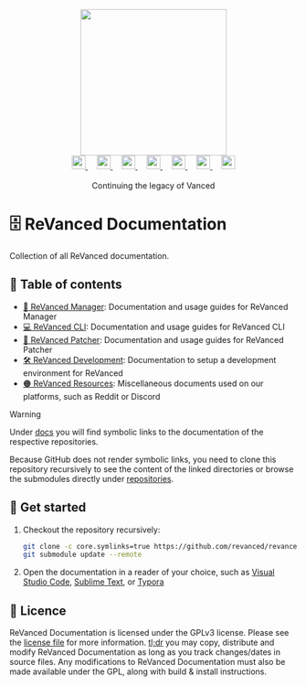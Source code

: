 <p align="center">
  <picture>
    <source
      width="256px"
      media="(prefers-color-scheme: dark)"
      srcset="assets/revanced-headline/revanced-headline-vertical-dark.svg"
    >
    <img 
      width="256px"
      src="assets/revanced-headline/revanced-headline-vertical-light.svg"
    >
  </picture>
  <br>
  <a href="https://revanced.app/">
     <picture>
         <source height="24px" media="(prefers-color-scheme: dark)" srcset="assets/revanced-logo/revanced-logo.svg" />
         <img height="24px" src="assets/revanced-logo/revanced-logo.svg" />
     </picture>
   </a>&nbsp;&nbsp;&nbsp;
   <a href="https://github.com/ReVanced">
       <picture>
           <source height="24px" media="(prefers-color-scheme: dark)" srcset="https://i.ibb.co/dMMmCrW/Git-Hub-Mark.png" />
           <img height="24px" src="https://i.ibb.co/9wV3HGF/Git-Hub-Mark-Light.png" />
       </picture>
   </a>&nbsp;&nbsp;&nbsp;
   <a href="http://revanced.app/discord">
       <picture>
           <source height="24px" media="(prefers-color-scheme: dark)" srcset="https://user-images.githubusercontent.com/13122796/178032563-d4e084b7-244e-4358-af50-26bde6dd4996.png" />
           <img height="24px" src="https://user-images.githubusercontent.com/13122796/178032563-d4e084b7-244e-4358-af50-26bde6dd4996.png" />
       </picture>
   </a>&nbsp;&nbsp;&nbsp;
   <a href="https://reddit.com/r/revancedapp">
       <picture>
           <source height="24px" media="(prefers-color-scheme: dark)" srcset="https://user-images.githubusercontent.com/13122796/178032351-9d9d5619-8ef7-470a-9eec-2744ece54553.png" />
           <img height="24px" src="https://user-images.githubusercontent.com/13122796/178032351-9d9d5619-8ef7-470a-9eec-2744ece54553.png" />
       </picture>
   </a>&nbsp;&nbsp;&nbsp;
   <a href="https://t.me/app_revanced">
      <picture>
         <source height="24px" media="(prefers-color-scheme: dark)" srcset="https://user-images.githubusercontent.com/13122796/178032213-faf25ab8-0bc3-4a94-a730-b524c96df124.png" />
         <img height="24px" src="https://user-images.githubusercontent.com/13122796/178032213-faf25ab8-0bc3-4a94-a730-b524c96df124.png" />
      </picture>
   </a>&nbsp;&nbsp;&nbsp;
   <a href="https://x.com/revancedapp">
      <picture>
         <source media="(prefers-color-scheme: dark)" srcset="https://user-images.githubusercontent.com/93124920/270180600-7c1b38bf-889b-4d68-bd5e-b9d86f91421a.png">
         <img height="24px" src="https://user-images.githubusercontent.com/93124920/270108715-d80743fa-b330-4809-b1e6-79fbdc60d09c.png" />
      </picture>
   </a>&nbsp;&nbsp;&nbsp;
   <a href="https://www.youtube.com/@ReVanced">
      <picture>
         <source height="24px" media="(prefers-color-scheme: dark)" srcset="https://user-images.githubusercontent.com/13122796/178032714-c51c7492-0666-44ac-99c2-f003a695ab50.png" />
         <img height="24px" src="https://user-images.githubusercontent.com/13122796/178032714-c51c7492-0666-44ac-99c2-f003a695ab50.png" />
     </picture>
   </a>
   <br>
   <br>
   Continuing the legacy of Vanced
</p>

# 🗄 ReVanced Documentation

Collection of all ReVanced documentation.

## 📖 Table of contents

- [💊 ReVanced Manager](./docs/revanced-manager): Documentation and usage guides for ReVanced Manager
- [💻 ReVanced CLI](./docs/revanced-cli): Documentation and usage guides for ReVanced CLI
- [💉 ReVanced Patcher](./docs/revanced-patcher): Documentation and usage guides for ReVanced Patcher
- [🛠️ ReVanced Development](./docs/revanced-development): Documentation to setup a development environment for ReVanced
- [🟠 ReVanced Resources](./docs/revanced-resources): Miscellaneous documents used on our platforms, such as Reddit or Discord

> [!WARNING]  
> Under [docs](docs) you will find symbolic links to the documentation of the respective repositories.
>
> Because GitHub does not render symbolic links, you need to clone this repository recursively to see the content of the linked directories or browse the submodules directly under [repositories](repositories).

## 🚀 Get started

1. Checkout the repository recursively:

   ```sh
   git clone -c core.symlinks=true https://github.com/revanced/revanced-documentation --recursive && cd revanced-documentation
   git submodule update --remote
   ```

2. Open the documentation in a reader of your choice, such as [Visual Studio Code](https://code.visualstudio.com/), [Sublime Text](https://www.sublimetext.com/), or [Typora](https://typora.io/)

## 📜 Licence

ReVanced Documentation is licensed under the GPLv3 license. Please see the [license file](LICENSE) for more information.
[tl;dr](https://www.tldrlegal.com/license/gnu-general-public-license-v3-gpl-3) you may copy, distribute and modify ReVanced Documentation as long as you track changes/dates in source files.
Any modifications to ReVanced Documentation must also be made available under the GPL,
along with build & install instructions.
